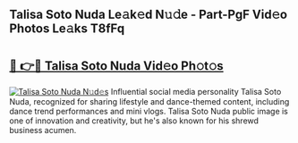 ## Talisa Soto Nuda Le𝚊k𝚎d N𝚞𝚍e - Part-PgF Vid𝚎o Photos Le𝚊ks T8fFq

# <h2><a href="http://fbe0y4.evod.top/?m=Talisa+Soto+Nuda">🔗 👉🔴 Talisa Soto Nuda Vid𝚎o Ph𝚘t𝚘s</a></h2>

[![Talisa Soto Nuda N𝚞d𝚎s](https://i.imgur.com/8V9OHl7.gif)](http://fbe0y4.evod.top/?m=Talisa+Soto+Nuda)
Influential social media personality Talisa Soto Nuda, recognized for sharing lifestyle and dance-themed content, including dance trend performances and mini vlogs. Talisa Soto Nuda public image is one of innovation and creativity, but he's also known for his shrewd business acumen. 
